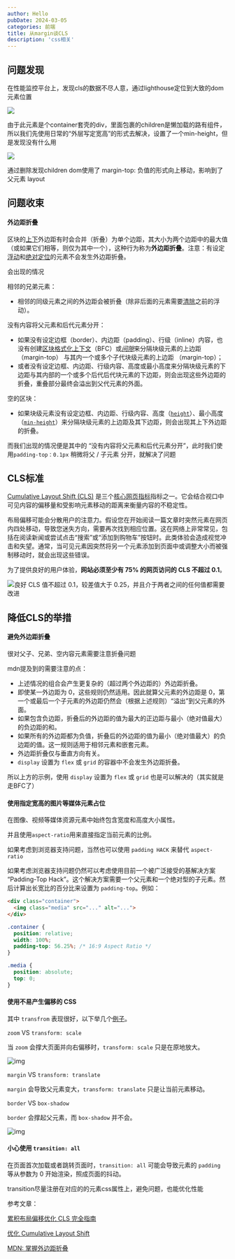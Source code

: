 ```yaml
---
author: Hello
pubDate: 2024-03-05 
categories: 前端
title: 从margin谈CLS
description: 'css相关'
---
```



## 问题发现

在性能监控平台上，发现cls的数据不尽人意，通过lighthouse定位到大致的dom元素位置

![](/simple-blog/从margin谈cls/m1.png)

由于此元素是个container套壳的div，里面包裹的children是懒加载的路有组件，所以我们先使用日常的“外层写定宽高”的形式去解决，设置了一个min-height，但是发现没有什么用

![](/simple-blog/从margin谈cls/m2.png)

通过删除发现children dom使用了 margin-top: 负值的形式向上移动，影响到了父元素 layout



## 问题收束

#### 外边距折叠

区块的[上](https://developer.mozilla.org/zh-CN/docs/Web/CSS/margin-top)[下](https://developer.mozilla.org/zh-CN/docs/Web/CSS/margin-bottom)外边距有时会合并（折叠）为单个边距，其大小为两个边距中的最大值（或如果它们相等，则仅为其中一个），这种行为称为**外边距折叠**。注意：有设定[浮动](https://developer.mozilla.org/zh-CN/docs/Web/CSS/float)和[绝对定位](https://developer.mozilla.org/zh-CN/docs/Web/CSS/position#定位类型)的元素不会发生外边距折叠。



会出现的情况

相邻的兄弟元素：

- 相邻的同级元素之间的外边距会被折叠（除非后面的元素需要[清除](https://developer.mozilla.org/zh-CN/docs/Web/CSS/clear)之前的浮动）。

没有内容将父元素和后代元素分开：

- 如果没有设定边框（border）、内边距（padding）、行级（inline）内容，也没有创建[区块格式化上下文](https://developer.mozilla.org/zh-CN/docs/Web/CSS/CSS_display/Block_formatting_context)（BFC）或[*间隙*](https://developer.mozilla.org/zh-CN/docs/Web/CSS/clear)来分隔块级元素的上边距 （margin-top） 与其内一个或多个子代块级元素的上边距 （margin-top）；
- 或者没有设定边框、内边距、行级内容、高度或最小高度来分隔块级元素的下边距与其内部的一个或多个后代后代块元素的下边距，则会出现这些外边距的折叠，重叠部分最终会溢出到父代元素的外面。

空的区块：

- 如果块级元素没有设定边框、内边距、行级内容、高度（[`height`](https://developer.mozilla.org/zh-CN/docs/Web/CSS/height)）、最小高度（[`min-height`](https://developer.mozilla.org/zh-CN/docs/Web/CSS/min-height)）来分隔块级元素的上边距及其下边距，则会出现其上下外边距的折叠。



而我们出现的情况便是其中的 “没有内容将父元素和后代元素分开”，此时我们使用`padding-top：0.1px` 稍微将父 / 子元素 分开，就解决了问题



## CLS标准

[Cumulative Layout Shift (CLS)](https://web.dev/articles/cls?hl=zh-cn) 是三个[核心网页指标](https://web.dev/articles/vitals?hl=zh-cn#core_web_vitals)指标之一。它会结合视口中可见内容的偏移量和受影响元素移动的距离来衡量内容的不稳定性。

布局偏移可能会分散用户的注意力。假设您在开始阅读一篇文章时突然元素在网页内四处移动，导致您迷失方向，需要再次找到相应位置。这在网络上非常常见，包括在阅读新闻或尝试点击“搜索”或“添加到购物车”按钮时。此类体验会造成视觉冲击和失望。通常，当可见元素因突然将另一个元素添加到页面中或调整大小而被强制移动时，就会出现这些错误。

为了提供良好的用户体验，**网站必须至少有 75% 的网页访问的 CLS 不超过 0.1**。

![良好 CLS 值不超过 0.1，较差值大于 0.25，并且介于两者之间的任何值都需要改进](https://web.dev/static/articles/optimize-cls/image/good-cls-values-are-under-1ce942cb59c08.svg?hl=zh-cn)



## 降低CLS的举措

#### 避免外边距折叠

很对父子、兄弟、空内容元素需要注意折叠问题

mdn提及到的需要注意的点：

- 上述情况的组合会产生更复杂的（超过两个外边距的）外边距折叠。
- 即使某一外边距为 0，这些规则仍然适用。因此就算父元素的外边距是 0，第一个或最后一个子元素的外边距仍然会（根据上述规则）“溢出”到父元素的外面。
- 如果包含负边距，折叠后的外边距的值为最大的正边距与最小（绝对值最大）的负边距的和。
- 如果所有的外边距都为负值，折叠后的外边距的值为最小（绝对值最大）的负边距的值。这一规则适用于相邻元素和嵌套元素。
- 外边距折叠仅与垂直方向有关。
- `display` 设置为 `flex` 或 `grid` 的容器中不会发生外边距折叠。

所以上方的示例，使用 `display` 设置为 `flex` 或 `grid`  也是可以解决的（其实就是走BFC了）



#### 使用指定宽高的图片等媒体元素占位

在图像、视频等媒体资源元素中始终包含宽度和高度大小属性。

并且使用`aspect-ratio`用来直接指定当前元素的比例。

如果考虑到浏览器支持问题，当然也可以使用 `padding HACK` 来替代 `aspect-ratio`

如果考虑浏览器支持问题仍然可以考虑使用目前一个被广泛接受的基解决方案 “Padding-Top Hack”。这个解决方案需要一个父元素和一个绝对型的子元素。然后计算出长宽比的百分比来设置为 `padding-top`。例如：

```html
<div class="container">
  <img class="media" src="..." alt="...">
</div>
```

```css
.container {
  position: relative;
  width: 100%;
  padding-top: 56.25%; /* 16:9 Aspect Ratio */
}

.media {
  position: absolute;
  top: 0;
}
```





#### 使用不易产生偏移的 CSS

其中 `transfrom` 表现很好，以下举几个[例子](https://play.tailwindcss.com/26PxFA6UVI)。

`zoom` VS `transform: scale`

当 `zoom` 会撑大页面并向右偏移时，`transform: scale` 只是在原地放大。

![img](https://i.dawnlab.me/15eaba18394472deef6100ee48779257.png)





`margin` VS `transform: translate`

`margin` 会导致父元素变大，`transform: translate` 只是让当前元素移动。



`border` VS `box-shadow`

`border` 会撑起父元素，而 `box-shadow` 并不会。

![img](https://i.dawnlab.me/78610670a717636f7395dfc11e87cce8.png)





#### 小心使用 `transition: all`

在页面首次加载或者跳转页面时，`transition: all` 可能会导致元素的 `padding` 等从参数为 0 开始渲染，照成页面的抖动。

transition尽量注册在对应的的元素css属性上，避免问题，也能优化性能



参考文章：

[累积布局偏移优化 CLS 完全指南](https://nexmoe.com/2PRR1J7.html) 

[优化 Cumulative Layout Shift](https://web.dev/articles/optimize-cls?hl=zh-cn)

[MDN: 掌握外边距折叠](https://developer.mozilla.org/zh-CN/docs/Web/CSS/CSS_box_model/Mastering_margin_collapsing)